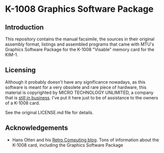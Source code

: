 # K-1008 Graphics Software Package

## Introduction

This repository contains the manual facsimile, the sources in their original assembly format, listings and assembled programs that came with MTU's Graphics Software Package for the K-1008 "Visable" memory card for the KIM-1.

## Licensing

Although it probably doesn't have any significance nowadays, as this software is meant for a very obsolete and rare piece of hardware, this material is copyrighted by MICRO TECHNOLOGY UNLIMITED, a company that is [still in business](http://www.mtu.com/catalog/index.php). I've put it here just to be of assistance to the owners of a K-1008 card.

See the original LICENSE.md file for details.

## Acknowledgements

* Hans Otten and his [Retro Computing blog](http://retro.hansotten.nl/). Tons of information about the K-1008 card, including the Graphics Software Package